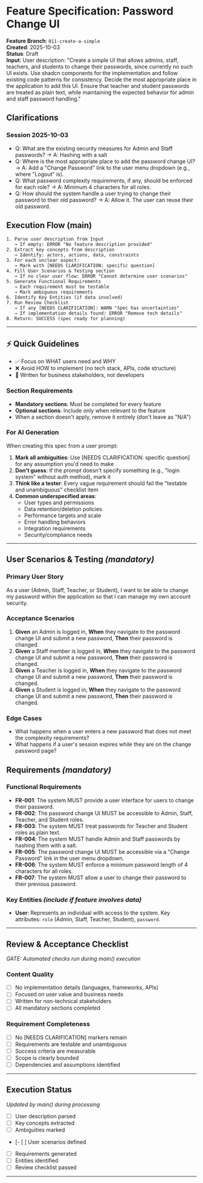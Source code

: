 # Feature Specification: Password Change UI

**Feature Branch**: `011-create-a-simple`  
**Created**: 2025-10-03  
**Status**: Draft  
**Input**: User description: "Create a simple UI that allows admins, staff, teachers, and students to change their passwords, since currently no such UI exists. Use shadcn components for the implementation and follow existing code patterns for consistency. Decide the most appropriate place in the application to add this UI. Ensure that teacher and student passwords are treated as plain text, while maintaining the expected behavior for admin and staff password handling."

## Clarifications

### Session 2025-10-03

- Q: What are the existing security measures for Admin and Staff passwords? → A: Hashing with a salt
- Q: Where is the most appropriate place to add the password change UI? → A: Add a "Change Password" link to the user menu dropdown (e.g., where "Logout" is).
- Q: What password complexity requirements, if any, should be enforced for each role? → A: Minimum 4 characters for all roles.
- Q: How should the system handle a user trying to change their password to their old password? → A: Allow it. The user can reuse their old password.

## Execution Flow (main)

```
1. Parse user description from Input
   → If empty: ERROR "No feature description provided"
2. Extract key concepts from description
   → Identify: actors, actions, data, constraints
3. For each unclear aspect:
   → Mark with [NEEDS CLARIFICATION: specific question]
4. Fill User Scenarios & Testing section
   → If no clear user flow: ERROR "Cannot determine user scenarios"
5. Generate Functional Requirements
   → Each requirement must be testable
   → Mark ambiguous requirements
6. Identify Key Entities (if data involved)
7. Run Review Checklist
   → If any [NEEDS CLARIFICATION]: WARN "Spec has uncertainties"
   → If implementation details found: ERROR "Remove tech details"
8. Return: SUCCESS (spec ready for planning)
```

---

## ⚡ Quick Guidelines

- ✅ Focus on WHAT users need and WHY
- ❌ Avoid HOW to implement (no tech stack, APIs, code structure)
- 👥 Written for business stakeholders, not developers

### Section Requirements

- **Mandatory sections**: Must be completed for every feature
- **Optional sections**: Include only when relevant to the feature
- When a section doesn't apply, remove it entirely (don't leave as "N/A")

### For AI Generation

When creating this spec from a user prompt:

1. **Mark all ambiguities**: Use [NEEDS CLARIFICATION: specific question] for any assumption you'd need to make
2. **Don't guess**: If the prompt doesn't specify something (e.g., "login system" without auth method), mark it
3. **Think like a tester**: Every vague requirement should fail the "testable and unambiguous" checklist item
4. **Common underspecified areas**:
   - User types and permissions
   - Data retention/deletion policies
   - Performance targets and scale
   - Error handling behaviors
   - Integration requirements
   - Security/compliance needs

---

## User Scenarios & Testing _(mandatory)_

### Primary User Story

As a user (Admin, Staff, Teacher, or Student), I want to be able to change my password within the application so that I can manage my own account security.

### Acceptance Scenarios

1. **Given** an Admin is logged in, **When** they navigate to the password change UI and submit a new password, **Then** their password is changed.
2. **Given** a Staff member is logged in, **When** they navigate to the password change UI and submit a new password, **Then** their password is changed.
3. **Given** a Teacher is logged in, **When** they navigate to the password change UI and submit a new password, **Then** their password is changed.
4. **Given** a Student is logged in, **When** they navigate to the password change UI and submit a new password, **Then** their password is changed.

### Edge Cases

- What happens when a user enters a new password that does not meet the complexity requirements?
- What happens if a user's session expires while they are on the change password page?

## Requirements _(mandatory)_

### Functional Requirements

- **FR-001**: The system MUST provide a user interface for users to change their password.
- **FR-002**: The password change UI MUST be accessible to Admin, Staff, Teacher, and Student roles.
- **FR-003**: The system MUST treat passwords for Teacher and Student roles as plain text.
- **FR-004**: The system MUST handle Admin and Staff passwords by hashing them with a salt.
- **FR-005**: The password change UI MUST be accessible via a "Change Password" link in the user menu dropdown.
- **FR-006**: The system MUST enforce a minimum password length of 4 characters for all roles.
- **FR-007**: The system MUST allow a user to change their password to their previous password.

### Key Entities _(include if feature involves data)_

- **User**: Represents an individual with access to the system. Key attributes: `role` (Admin, Staff, Teacher, Student), `password`.

---

## Review & Acceptance Checklist

_GATE: Automated checks run during main() execution_

### Content Quality

- [ ] No implementation details (languages, frameworks, APIs)
- [ ] Focused on user value and business needs
- [ ] Written for non-technical stakeholders
- [ ] All mandatory sections completed

### Requirement Completeness

- [ ] No [NEEDS CLARIFICATION] markers remain
- [ ] Requirements are testable and unambiguous
- [ ] Success criteria are measurable
- [ ] Scope is clearly bounded
- [ ] Dependencies and assumptions identified

---

## Execution Status

_Updated by main() during processing_

- [ ] User description parsed
- [ ] Key concepts extracted
- [ ] Ambiguities marked
- [- [ ] User scenarios defined
- [ ] Requirements generated
- [ ] Entities identified
- [ ] Review checklist passed

---
